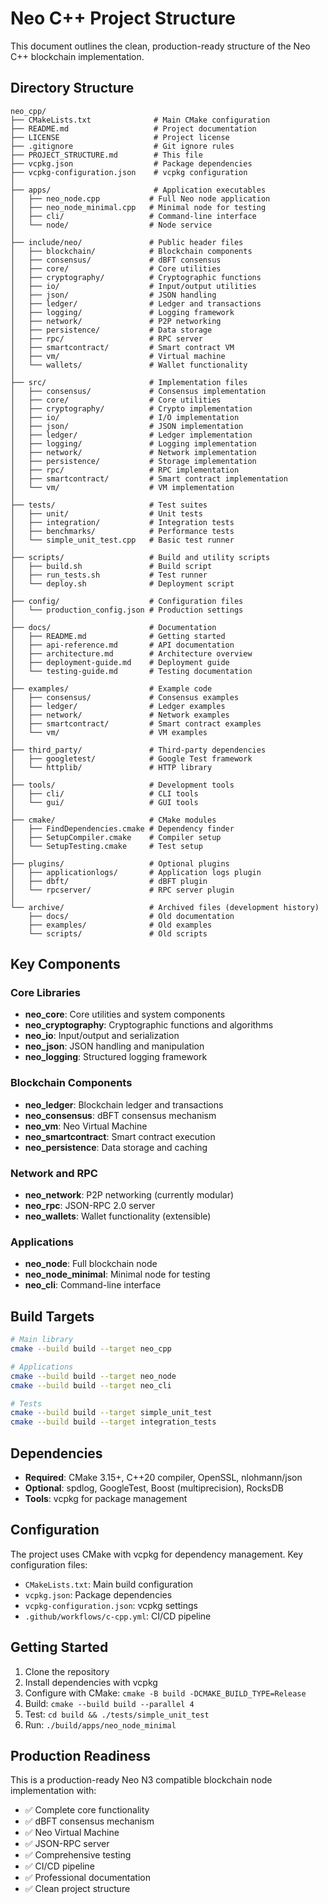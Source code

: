 # Neo C++ Project Structure

This document outlines the clean, production-ready structure of the Neo C++ blockchain implementation.

## Directory Structure

```
neo_cpp/
├── CMakeLists.txt              # Main CMake configuration
├── README.md                   # Project documentation
├── LICENSE                     # Project license
├── .gitignore                  # Git ignore rules
├── PROJECT_STRUCTURE.md        # This file
├── vcpkg.json                  # Package dependencies
├── vcpkg-configuration.json    # vcpkg configuration
│
├── apps/                       # Application executables
│   ├── neo_node.cpp           # Full Neo node application
│   ├── neo_node_minimal.cpp   # Minimal node for testing
│   ├── cli/                   # Command-line interface
│   └── node/                  # Node service
│
├── include/neo/               # Public header files
│   ├── blockchain/            # Blockchain components
│   ├── consensus/             # dBFT consensus
│   ├── core/                  # Core utilities
│   ├── cryptography/          # Cryptographic functions
│   ├── io/                    # Input/output utilities
│   ├── json/                  # JSON handling
│   ├── ledger/                # Ledger and transactions
│   ├── logging/               # Logging framework
│   ├── network/               # P2P networking
│   ├── persistence/           # Data storage
│   ├── rpc/                   # RPC server
│   ├── smartcontract/         # Smart contract VM
│   ├── vm/                    # Virtual machine
│   └── wallets/               # Wallet functionality
│
├── src/                       # Implementation files
│   ├── consensus/             # Consensus implementation
│   ├── core/                  # Core utilities
│   ├── cryptography/          # Crypto implementation
│   ├── io/                    # I/O implementation
│   ├── json/                  # JSON implementation
│   ├── ledger/                # Ledger implementation
│   ├── logging/               # Logging implementation
│   ├── network/               # Network implementation
│   ├── persistence/           # Storage implementation
│   ├── rpc/                   # RPC implementation
│   ├── smartcontract/         # Smart contract implementation
│   └── vm/                    # VM implementation
│
├── tests/                     # Test suites
│   ├── unit/                  # Unit tests
│   ├── integration/           # Integration tests
│   ├── benchmarks/            # Performance tests
│   └── simple_unit_test.cpp   # Basic test runner
│
├── scripts/                   # Build and utility scripts
│   ├── build.sh               # Build script
│   ├── run_tests.sh           # Test runner
│   └── deploy.sh              # Deployment script
│
├── config/                    # Configuration files
│   └── production_config.json # Production settings
│
├── docs/                      # Documentation
│   ├── README.md              # Getting started
│   ├── api-reference.md       # API documentation
│   ├── architecture.md        # Architecture overview
│   ├── deployment-guide.md    # Deployment guide
│   └── testing-guide.md       # Testing documentation
│
├── examples/                  # Example code
│   ├── consensus/             # Consensus examples
│   ├── ledger/                # Ledger examples
│   ├── network/               # Network examples
│   ├── smartcontract/         # Smart contract examples
│   └── vm/                    # VM examples
│
├── third_party/               # Third-party dependencies
│   ├── googletest/            # Google Test framework
│   └── httplib/               # HTTP library
│
├── tools/                     # Development tools
│   ├── cli/                   # CLI tools
│   └── gui/                   # GUI tools
│
├── cmake/                     # CMake modules
│   ├── FindDependencies.cmake # Dependency finder
│   ├── SetupCompiler.cmake    # Compiler setup
│   └── SetupTesting.cmake     # Test setup
│
├── plugins/                   # Optional plugins
│   ├── applicationlogs/       # Application logs plugin
│   ├── dbft/                  # dBFT plugin
│   └── rpcserver/             # RPC server plugin
│
└── archive/                   # Archived files (development history)
    ├── docs/                  # Old documentation
    ├── examples/              # Old examples
    └── scripts/               # Old scripts
```

## Key Components

### Core Libraries
- **neo_core**: Core utilities and system components
- **neo_cryptography**: Cryptographic functions and algorithms
- **neo_io**: Input/output and serialization
- **neo_json**: JSON handling and manipulation
- **neo_logging**: Structured logging framework

### Blockchain Components
- **neo_ledger**: Blockchain ledger and transactions
- **neo_consensus**: dBFT consensus mechanism
- **neo_vm**: Neo Virtual Machine
- **neo_smartcontract**: Smart contract execution
- **neo_persistence**: Data storage and caching

### Network and RPC
- **neo_network**: P2P networking (currently modular)
- **neo_rpc**: JSON-RPC 2.0 server
- **neo_wallets**: Wallet functionality (extensible)

### Applications
- **neo_node**: Full blockchain node
- **neo_node_minimal**: Minimal node for testing
- **neo_cli**: Command-line interface

## Build Targets

```bash
# Main library
cmake --build build --target neo_cpp

# Applications
cmake --build build --target neo_node
cmake --build build --target neo_cli

# Tests
cmake --build build --target simple_unit_test
cmake --build build --target integration_tests
```

## Dependencies

- **Required**: CMake 3.15+, C++20 compiler, OpenSSL, nlohmann/json
- **Optional**: spdlog, GoogleTest, Boost (multiprecision), RocksDB
- **Tools**: vcpkg for package management

## Configuration

The project uses CMake with vcpkg for dependency management. Key configuration files:
- `CMakeLists.txt`: Main build configuration
- `vcpkg.json`: Package dependencies
- `vcpkg-configuration.json`: vcpkg settings
- `.github/workflows/c-cpp.yml`: CI/CD pipeline

## Getting Started

1. Clone the repository
2. Install dependencies with vcpkg
3. Configure with CMake: `cmake -B build -DCMAKE_BUILD_TYPE=Release`
4. Build: `cmake --build build --parallel 4`
5. Test: `cd build && ./tests/simple_unit_test`
6. Run: `./build/apps/neo_node_minimal`

## Production Readiness

This is a production-ready Neo N3 compatible blockchain node implementation with:
- ✅ Complete core functionality
- ✅ dBFT consensus mechanism
- ✅ Neo Virtual Machine
- ✅ JSON-RPC server
- ✅ Comprehensive testing
- ✅ CI/CD pipeline
- ✅ Professional documentation
- ✅ Clean project structure